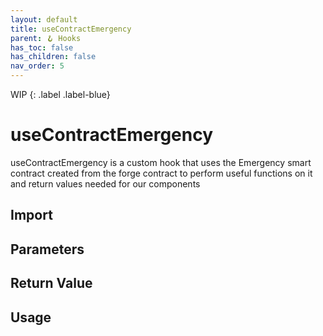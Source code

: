 ```yaml
---
layout: default
title: useContractEmergency
parent: 🪝 Hooks
has_toc: false
has_children: false
nav_order: 5
---
```


WIP
{: .label .label-blue}
# useContractEmergency

useContractEmergency is a custom hook that uses the Emergency smart contract created from the forge contract to perform useful functions on it and return values needed for our components

## Import

## Parameters

## Return Value

## Usage